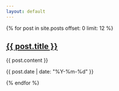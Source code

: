 ```yaml
---
layout: default
---
```


  {% for post in site.posts offset: 0 limit: 12 %}
 
  <h2><a href="{{post.url}}">{{ post.title }}</a></h2> 

  {{ post.content }}

  <p><time>{{ post.date | date: "%Y-%m-%d" }}</time></p>
  
  {% endfor %}
